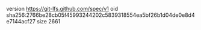 version https://git-lfs.github.com/spec/v1
oid sha256:2766be28cb05f45993244202c5839318554ea5bf26b1d04de0e8d4e7144acf27
size 2661
